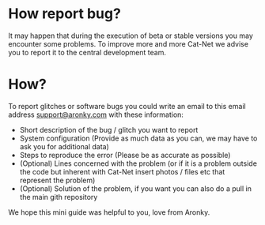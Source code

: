 # How report bug?
It may happen that during the execution of beta or stable versions you may encounter some problems. To improve more and more Cat-Net we advise you to report it to the central development team.
# How?
To report glitches or software bugs you could write an email to this email address support@aronky.com with these information:
- Short description of the bug / glitch you want to report
- System configuration (Provide as much data as you can, we may have to ask you for additional data)
- Steps to reproduce the error (Please be as accurate as possible)
- (Optional) Lines concerned with the problem (or if it is a problem outside the code but inherent with Cat-Net insert photos / files etc that represent the problem)
- (Optional) Solution of the problem, if you want you can also do a pull in the main gith repository

We hope this mini guide was helpful to you, love from Aronky.
